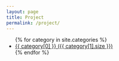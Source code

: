 ```yaml
---
layout: page
title: Project
permalink: /project/
---
```


<ul>
  {% for category in site.categories %}
    <li>
      <a href="{{ site.baseurl }}/project/{{ category[0] }}/">{{ category[0] }} ({{ category[1].size }})</a>
    </li>
  {% endfor %}
</ul>
